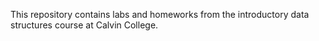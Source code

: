 This repository contains labs and homeworks from the introductory data structures course at Calvin College.

